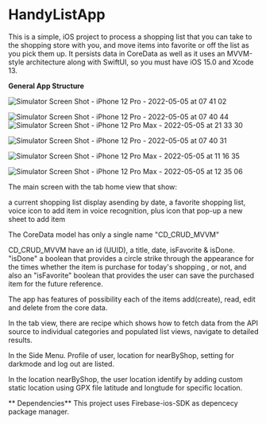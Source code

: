 # HandyListApp

This is a simple, iOS project to process a shopping list that you can take to the shopping store with you, 
and move items into favorite or off the list as you pick them up. It persists data in CoreData as well as 
it uses an MVVM-style architecture along with SwiftUI, so you must have iOS 15.0 and Xcode 13.

**General App Structure**

![Simulator Screen Shot - iPhone 12 Pro - 2022-05-05 at 07 41 02](https://user-images.githubusercontent.com/67770426/166866044-e8276d64-d9fe-4a70-bc39-d63cce5dd7fb.png)

![Simulator Screen Shot - iPhone 12 Pro - 2022-05-05 at 07 40 44](https://user-images.githubusercontent.com/67770426/166866074-8d647318-b70f-4f36-8fbe-f689f8b5c693.png)
![Simulator Screen Shot - iPhone 12 Pro Max - 2022-05-05 at 21 33 30](https://user-images.githubusercontent.com/67770426/166995743-e395fffc-2b75-4260-af14-097c403e024e.png)


![Simulator Screen Shot - iPhone 12 Pro - 2022-05-05 at 07 40 31](https://user-images.githubusercontent.com/67770426/166864669-3a3b6962-74b4-490f-8977-d3864a347832.png)

![Simulator Screen Shot - iPhone 12 Pro Max - 2022-05-05 at 11 16 35](https://user-images.githubusercontent.com/67770426/166886138-94ce8488-d33a-416b-90d6-bb11762dfb1b.png)

![Simulator Screen Shot - iPhone 12 Pro Max - 2022-05-05 at 12 35 06](https://user-images.githubusercontent.com/67770426/166897662-c7b0dbe3-d353-4e5d-b7ab-47b415fc4f10.png)


The main screen with the tab home view that show:

a current shopping list display asending by date,
a favorite shopping list,
voice icon to add item in voice recognition,
plus icon that pop-up a new sheet to add item


The CoreData model has only a single name "CD_CRUD_MVVM"

CD_CRUD_MVVM have an id (UUID), a title, date, isFavorite & isDone. "isDone" a boolean that provides a circle strike through the appearance for the times whether the item is purchase for today's shopping , or not, and also an "isFavorite" boolean that provides the user can save the purchased item for the future reference.

The app has features of possibility each of the items add(create), read, edit and delete from the core data.

In the tab view, there are recipe which shows how to fetch data from the API source to individual categories and populated list views, navigate to detailed results. 

In the Side Menu. Profile of user, location for nearByShop, setting for darkmode and log out are listed.

In the location nearByShop, the user location identify by adding custom static location using GPX file latitude and longtude for specific location.

** Dependencies**
This project uses Firebase-ios-SDK as depencecy package manager.
